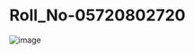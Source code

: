 # Roll_No-05720802720
![image](https://github.com/Silverfolk/Roll_No-05720802720/assets/71553152/5a690778-6d44-4fe9-bd94-c2bedfd6fbf0)
